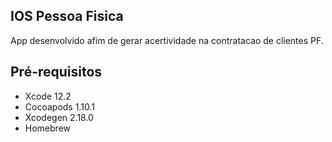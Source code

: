 ## IOS Pessoa Fisica

App desenvolvido afim de gerar acertividade na contratacao de clientes PF.

## Pré-requisitos

* Xcode 12.2
* Cocoapods 1.10.1
* Xcodegen 2.18.0
* Homebrew
